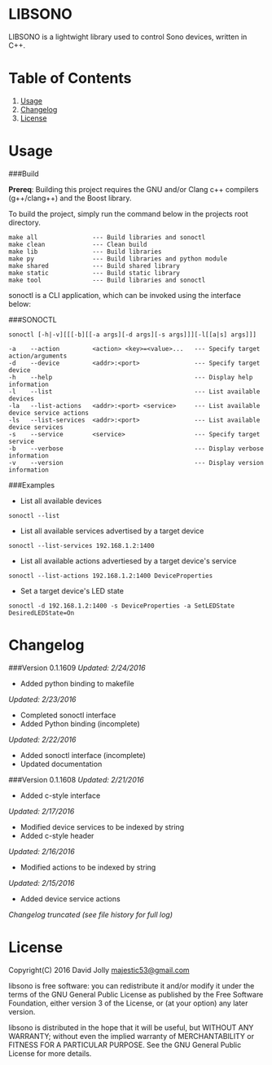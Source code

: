 LIBSONO
=======

LIBSONO is a lightwight library used to control Sono devices, written in C++.

Table of Contents
===============

1. [Usage](https://github.com/majestic53/libsono#usage)
2. [Changelog](https://github.com/majestic53/libsono#changelog)
3. [License](https://github.com/majestic53/libsono#license)

Usage
=====

###Build

__Prereq__: Building this project requires the GNU and/or Clang c++ compilers (g++/clang++) and the Boost library.

To build the project, simply run the command below in the projects root directory.

```
make all               --- Build libraries and sonoctl
make clean             --- Clean build
make lib               --- Build libraries
make py                --- Build libraries and python module
make shared            --- Build shared library
make static            --- Build static library
make tool              --- Build libraries and sonoctl
```

sonoctl is a CLI application, which can be invoked using the interface below:

###SONOCTL

```
sonoctl [-h|-v][[[-b][[-a args][-d args][-s args]]][-l[[a|s] args]]]
```

```
-a    --action         <action> <key>=<value>...   --- Specify target action/arguments
-d    --device         <addr>:<port>               --- Specify target device
-h    --help                                       --- Display help information
-l    --list                                       --- List available devices
-la   --list-actions   <addr>:<port> <service>     --- List available device service actions
-ls   --list-services  <addr>:<port>               --- List available device services
-s    --service        <service>                   --- Specify target service
-b    --verbose                                    --- Display verbose information
-v    --version                                    --- Display version information
```

###Examples

* List all available devices
```
sonoctl --list
```

* List all available services advertised by a target device
```
sonoctl --list-services 192.168.1.2:1400
```

* List all available actions advertiesed by a target device's service
```
sonoctl --list-actions 192.168.1.2:1400 DeviceProperties
```

* Set a target device's LED state
```
sonoctl -d 192.168.1.2:1400 -s DeviceProperties -a SetLEDState DesiredLEDState=On
```

Changelog
=========

###Version 0.1.1609
*Updated: 2/24/2016*

* Added python binding to makefile

*Updated: 2/23/2016*

* Completed sonoctl interface
* Added Python binding (incomplete)

*Updated: 2/22/2016*

* Added sonoctl interface (incomplete)
* Updated documentation

###Version 0.1.1608
*Updated: 2/21/2016*

* Added c-style interface

*Updated: 2/17/2016*

* Modified device services to be indexed by string
* Added c-style header

*Updated: 2/16/2016*

* Modified actions to be indexed by string

*Updated: 2/15/2016*

* Added device service actions

*Changelog truncated (see file history for full log)*

License
======

Copyright(C) 2016 David Jolly <majestic53@gmail.com>

libsono is free software: you can redistribute it and/or modify
it under the terms of the GNU General Public License as published by
the Free Software Foundation, either version 3 of the License, or
(at your option) any later version.

libsono is distributed in the hope that it will be useful,
but WITHOUT ANY WARRANTY; without even the implied warranty of
MERCHANTABILITY or FITNESS FOR A PARTICULAR PURPOSE.  See the
GNU General Public License for more details.
